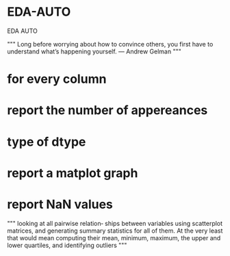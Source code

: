 # EDA-AUTO
EDA AUTO

"""
Long before worrying about how to convince others, you first have
to understand what’s happening yourself.
— Andrew Gelman
"""
# for every column
# report the number of appereances
# type of dtype
# report a matplot graph
# report NaN values
"""
looking at all pairwise relation‐
ships between variables using scatterplot matrices, and generating
summary statistics for all of them. At the very least that would mean
computing their mean, minimum, maximum, the upper and lower
quartiles, and identifying outliers
"""
